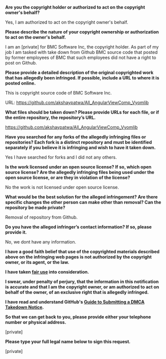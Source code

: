 **Are you the copyright holder or authorized to act on the copyright owner's behalf?**

Yes, I am authorized to act on the copyright owner's behalf.

**Please describe the nature of your copyright ownership or authorization to act on the owner's behalf.**

I am an [private] for BMC Software Inc, the copyright holder. As part of my job I am tasked with take down from Github BMC source code that posted by former employees of BMC that such employees did not have a right to post on Github.

**Please provide a detailed description of the original copyrighted work that has allegedly been infringed. If possible, include a URL to where it is posted online.**

This is copyright source code of BMC Software Inc.

URL: https://github.com/akshaypatwa/All_AngularViewComp_Vyomlib

**What files should be taken down? Please provide URLs for each file, or if the entire repository, the repository’s URL.**

https://github.com/akshaypatwa/All_AngularViewComp_Vyomlib

**Have you searched for any forks of the allegedly infringing files or repositories? Each fork is a distinct repository and must be identified separately if you believe it is infringing and wish to have it taken down.**

Yes I have searched for forks and I did not any others.

**Is the work licensed under an open source license? If so, which open source license? Are the allegedly infringing files being used under the open source license, or are they in violation of the license?**

No the work is not licensed under open source license.

**What would be the best solution for the alleged infringement? Are there specific changes the other person can make other than removal? Can the repository be made private?**

Removal of repository from Github.

**Do you have the alleged infringer’s contact information? If so, please provide it.**

No, we dont have any information.

**I have a good faith belief that use of the copyrighted materials described above on the infringing web pages is not authorized by the copyright owner, or its agent, or the law.**

**I have taken <a href="https://www.lumendatabase.org/topics/22">fair use</a> into consideration.**

**I swear, under penalty of perjury, that the information in this notification is accurate and that I am the copyright owner, or am authorized to act on behalf of the owner, of an exclusive right that is allegedly infringed.**

**I have read and understand GitHub's <a href="https://docs.github.com/articles/guide-to-submitting-a-dmca-takedown-notice/">Guide to Submitting a DMCA Takedown Notice</a>.**

**So that we can get back to you, please provide either your telephone number or physical address.**

[private]

**Please type your full legal name below to sign this request.**

[private]
